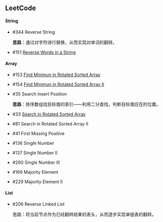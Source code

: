 ## LeetCode

#### String

* \#344 Reverse String

  **思路**：通过对字符进行替换，从而实现对单词的翻转。

* \#151 [Reverse Words in a String](https://yiyufxst.me/2017/08/08/LeetCode/151_Reverse_Words_in_a_String/)


#### Array

* \#153 [Find Minimun in Rotated Sorted Array](https://yiyufxst.me/2017/08/09/LeetCode/153_Find_Minimun_in_Rotated_Sorted_Array/)

* \#154 [Find Minimun in Rotated Sorted Array II](https://yiyufxst.me/2017/08/10/LeetCode/154_Find_Minimun_in_Rotated_Sorted_Array_II/)

* \#35  Search Insert Position

  **思路**：排序数组找目标值的索引——利用二分查找，判断目标值应在的位置。

* \#33  [Search in Rotated Sorted Array](https://yiyufxst.me/2017/08/10/LeetCode/33_Search_in_Rotated_Sorted_Array/)

* \#81  Search in Rotated Sorted Array II

* \#41  First Missing Positive

* \#136 Single Number

* \#137 Single Number II

* \#260 Single Number III

* \#169 Majority Element

* \#229 Majority Element II 


#### List

* \#206 Reverse Linked List

  思路：将当前节点作为已经翻转结果的表头，从而逐步实现单链表的翻转。

